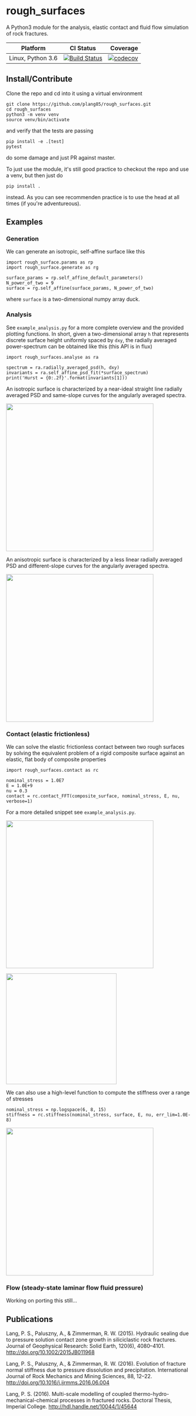 # rough_surfaces

A Python3 module for the analysis, elastic contact and fluid flow simulation of rock fractures.

Platform | CI Status | Coverage
---------|-------------|-------------:
Linux, Python 3.6 | [![Build Status](https://travis-ci.org/plang85/rough_surfaces.svg?branch=master)](https://travis-ci.org/plang85/rough_surfaces) | [![codecov](https://codecov.io/gh/plang85/rough_surfaces/branch/master/graph/badge.svg)](https://codecov.io/gh/plang85/rough_surfaces)

## Install/Contribute

Clone the repo and cd into it using a virtual environment
```
git clone https://github.com/plang85/rough_surfaces.git
cd rough_surfaces
python3 -m venv venv
source venv/bin/activate
```
and verify that the tests are passing
```
pip install -e .[test] 
pytest
```
do some damage and just PR against master. 

To just use the module, it's still good practice to checkout the repo and use a venv, but then just do
```
pip install .
```
instead. As you can see recommenden practice is to use the head at all times (if you're adventureous).

## Examples

### Generation

We can generate an isotropic, self-affine surface like this
```
import rough_surface.params as rp
import rough_surface.generate as rg

surface_params = rp.self_affine_default_parameters()
N_power_of_two = 9
surface = rg.self_affine(surface_params, N_power_of_two)
```
where `surface` is a two-dimensional numpy array duck.

### Analysis

See `example_analysis.py` for a more complete overview and the provided plotting functions. In short, given a two-dimensional array `h` that represents discrete surface height uniformly spaced by `dxy`, the radially averaged power-spectrum can be obtained like this (this API is in flux)
```
import rough_surfaces.analyse as ra

spectrum = ra.radially_averaged_psd(h, dxy)
invariants = ra.self_affine_psd_fit(*surface_spectrum)
print('Hurst = {0:.2f}'.format(invariants[1]))
```

An isotropic surface is characterized by a near-ideal straight line radially averaged PSD and same-slope curves for the angularly averaged spectra.
<p align="left">
  <img src="https://raw.githubusercontent.com/plang85/rough_surfaces/master/doc/isotropic.png" height="400">
  <br/>
</p>
An anisotropic surface is characterized by a less linear radially averaged PSD and different-slope curves for the angularly averaged spectra.
<p align="left">
  <img src="https://raw.githubusercontent.com/plang85/rough_surfaces/master/doc/anisotropic.png" height="400">
  <br/>
</p>

### Contact (elastic frictionless)

We can solve the elastic frictionless contact between two rough surfaces by solving the equivalent problem of a rigid composite surface against an elastic, flat body of composite properties
```
import rough_surfaces.contact as rc

nominal_stress = 1.0E7
E = 1.0E+9
nu = 0.3
contact = rc.contact_FFT(composite_surface, nominal_stress, E, nu, verbose=1)
```
For a more detailed snippet see `example_analysis.py`.

<p align="left">
  <img src="https://raw.githubusercontent.com/plang85/rough_surfaces/master/doc/contact.png" height="400">
  <br/>
</p>
<p align="left">
  <img src="https://raw.githubusercontent.com/plang85/rough_surfaces/master/doc/contacttrace.png" height="300">
  <br/>
</p>

We can also use a high-level function to compute the stiffness over a range of stresses
```
nominal_stress = np.logspace(6, 8, 15)
stiffness = rc.stiffness(nominal_stress, surface, E, nu, err_lim=1.0E-8)
```
<p align="left">
  <img src="https://raw.githubusercontent.com/plang85/rough_surfaces/master/doc/stiffness.png" height="400">
  <br/>
</p>

### Flow (steady-state laminar flow fluid pressure)

Working on porting this still...


## Publications

Lang, P. S., Paluszny, A., & Zimmerman, R. W. (2015). Hydraulic sealing due to pressure solution contact zone growth in siliciclastic rock fractures. Journal of Geophysical Research: Solid Earth, 120(6), 4080–4101. http://doi.org/10.1002/2015JB011968

Lang, P. S., Paluszny, A., & Zimmerman, R. W. (2016). Evolution of fracture normal stiffness due to pressure dissolution and precipitation. International Journal of Rock Mechanics and Mining Sciences, 88, 12–22. http://doi.org/10.1016/j.ijrmms.2016.06.004

Lang, P. S. (2016). Multi-scale modelling of coupled thermo-hydro-mechanical-chemical processes in fractured rocks.
Doctoral Thesis, Imperial College. http://hdl.handle.net/10044/1/45644

